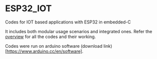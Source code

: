 # ESP32_IOT
Codes for IOT based applications with ESP32 in embedded-C

It includes both modular usage scenarios and integrated ones.
Refer the [overview](Overview.pdf) for all the codes and their working.

Codes were run on arduino software (download link)[https://www.arduino.cc/en/software].
